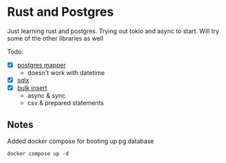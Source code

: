 # Rust and Postgres

Just learning rust and postgres. Trying out tokio and async to start. Will try
some of the other libraries as well

Todo:
- [x] [postgres mapper](https://github.com/toidiu/postgres-mapper)
  - doesn't work with datetime
- [x] [sqlx](https://github.com/launchbadge/sqlx/)
- [x] [bulk insert](https://www.postgresql.org/docs/current/populate.html)
  - async & sync
  - csv & prepared statements

## Notes

Added docker compose for booting up pg database

`docker compose up -d`
